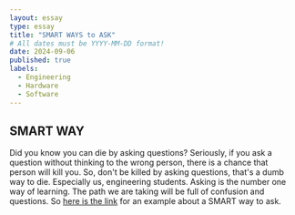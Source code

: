 ```yaml
---
layout: essay
type: essay
title: "SMART WAYS to ASK"
# All dates must be YYYY-MM-DD format!
date: 2024-09-06
published: true
labels:
  - Engineering
  - Hardware
  - Software
---
```


## SMART WAY
Did you know you can die by asking questions? Seriously, if you ask a question without thinking to the wrong person, there is a chance that person will kill you. 
So, don't be killed by asking questions, that's a dumb way to die. Especially us, engineering students. Asking is the number one way of learning. The path we are taking 
will be full of confusion and questions. So [here is the link](https://stackoverflow.com/questions/14494747/how-to-add-images-to-readme-md-on-github) for an example about 
a SMART way to ask.
